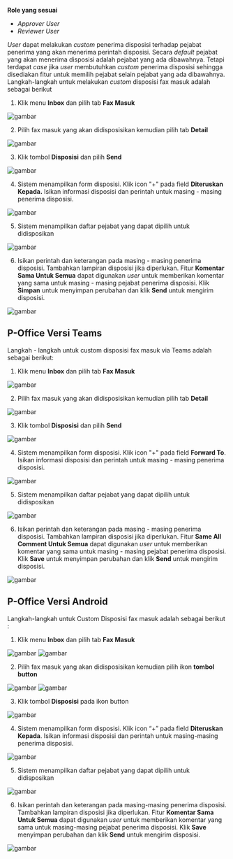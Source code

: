 **Role yang sesuai**

- *Approver User*
- *Reviewer User*

*User* dapat melakukan *custom* penerima disposisi terhadap pejabat penerima yang akan menerima perintah disposisi. Secara *default* pejabat yang akan menerima disposisi adalah pejabat yang ada dibawahnya. Tetapi terdapat *case* jika *user* membutuhkan *custom* penerima disposisi sehingga disediakan fitur untuk memilih pejabat selain pejabat yang ada dibawahnya. Langkah-langkah untuk melakukan *custom* disposisi fax masuk adalah sebagai berikut

1. Klik menu **Inbox** dan pilih tab **Fax Masuk**

![gambar](SC_FaxMasuk/FM32.png)

2. Pilih fax masuk yang akan didisposisikan kemudian pilih tab **Detail**

![gambar](SC_FaxMasuk/FM33.png)

3. Klik tombol **Disposisi** dan pilih **Send**

![gambar](SC_FaxMasuk/FM34.png)

4. Sistem menampilkan form disposisi. Klik icon "+" pada field **Diteruskan Kepada.** Isikan informasi disposisi dan perintah untuk masing - masing penerima disposisi.

![gambar](SC_FaxMasuk/FM35.png)

5. Sistem menampilkan daftar pejabat yang dapat dipilih untuk didisposikan

![gambar](SC_FaxMasuk/FM36.png)

6. Isikan perintah dan keterangan pada masing - masing penerima disposisi. Tambahkan lampiran disposisi jika diperlukan. Fitur **Komentar Sama Untuk Semua** dapat digunakan *user* untuk memberikan komentar yang sama untuk masing - masing pejabat penerima disposisi. Klik **Simpan** untuk menyimpan perubahan dan klik **Send** untuk mengirim disposisi.

![gambar](SC_FaxMasuk/FM37.png)

## **P-Office Versi Teams**

Langkah - langkah untuk custom disposisi fax masuk via Teams adalah sebagai berikut:

1. Klik menu **Inbox** dan pilih tab **Fax Masuk**

![gambar](FaxMasuk/FM_Teams/FM36.png)

2. Pilih fax masuk yang akan didisposisikan kemudian pilih tab **Detail**

![gambar](FaxMasuk/FM_Teams/FM37.png)

3. Klik tombol **Disposisi** dan pilih **Send**

![gambar](FaxMasuk/FM_Teams/FM38.png)

4. Sistem menampilkan form disposisi. Klik icon "+" pada field **Forward To**. Isikan informasi disposisi dan perintah untuk masing - masing penerima disposisi.

![gambar](FaxMasuk/FM_Teams/FM39.png)

5. Sistem menampilkan daftar pejabat yang dapat dipilih untuk didisposikan

![gambar](FaxMasuk/FM_Teams/FM40.png)

6. Isikan perintah dan keterangan pada masing - masing penerima disposisi. Tambahkan lampiran disposisi jika diperlukan. Fitur **Same All Comment Untuk Semua** dapat digunakan *user* untuk memberikan komentar yang sama untuk masing - masing pejabat penerima disposisi. Klik **Save** untuk menyimpan perubahan dan klik **Send** untuk mengirim disposisi.

![gambar](FaxMasuk/FM_Teams/FM41.png)

## **P-Office Versi Android**

Langkah-langkah untuk Custom Disposisi fax masuk adalah sebagai berikut :

1. Klik menu **Inbox** dan pilih tab **Fax Masuk**

![gambar](Faxmasuk/FM_Android/Customdisposisi/A01.jpg) ![gambar](Faxmasuk/FM_Android/Customdisposisi/A02.jpg)

2. Pilih fax masuk yang akan didisposisikan kemudian pilih ikon **tombol button**

![gambar](Faxmasuk/FM_Android/Customdisposisi/A03.jpg) ![gambar](Faxmasuk/FM_Android/Customdisposisi/A04.jpg)

3. Klik tombol **Disposisi** pada ikon button

![gambar](Faxmasuk/FM_Android/Customdisposisi/A06.jpg)

4. Sistem menampilkan form disposisi. Klik icon “+” pada field **Diteruskan Kepada**. Isikan informasi disposisi dan perintah untuk masing-masing penerima disposisi.

![gambar](Faxmasuk/FM_Android/Customdisposisi/A07.jpg)

5. Sistem menampilkan daftar pejabat yang dapat dipilih untuk didisposikan

![gambar](Faxmasuk/FM_Android/Customdisposisi/A08.jpg)

6. Isikan perintah dan keterangan pada masing-masing penerima disposisi. Tambahkan lampiran disposisi jika diperlukan. Fitur **Komentar Sama Untuk Semua** dapat digunakan _user_ untuk memberikan komentar yang sama untuk masing-masing pejabat penerima disposisi. Klik **Save**  menyimpan perubahan dan klik **Send** untuk mengirim disposisi.

![gambar](Faxmasuk/FM_Android/Customdisposisi/A09.jpg)

